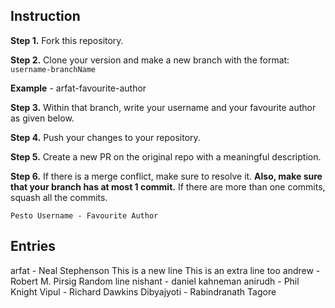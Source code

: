 ## Instruction

**Step 1.** Fork this repository.

**Step 2.** Clone your version and make a new branch with the format: `username-branchName`

**Example** - arfat-favourite-author

**Step 3.** Within that branch, write your username and your favourite author as given below.

**Step 4.** Push your changes to your repository.

**Step 5.** Create a new PR on the original repo with a meaningful description.

**Step 6.** If there is a merge conflict, make sure to resolve it. **Also, make sure that your branch has at most 1 commit.** If there are more than one commits, squash all the commits.


 `Pesto Username - Favourite Author`

## Entries

arfat - Neal Stephenson
This is a new line
This is an extra line too
andrew - Robert M. Pirsig
Random line 
nishant - daniel kahneman
anirudh - Phil Knight
Vipul - Richard Dawkins
Dibyajyoti - Rabindranath Tagore
